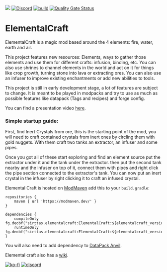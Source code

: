 [![](http://cf.way2muchnoise.eu/395158.svg)](https://www.curseforge.com/minecraft/mc-mods/elemental-craft)
[![Discord](https://img.shields.io/discord/726853121816526878.svg?label=&logo=discord&logoColor=ffffff&color=7389D8&labelColor=6A7EC2)](https://discord.gg/BFfAmJP)
[![build](https://github.com/Sirttas/ElementalCraft/actions/workflows/build.yml/badge.svg)](https://github.com/Sirttas/ElementalCraft/actions)
[![Quality Gate Status](https://sonarcloud.io/api/project_badges/measure?project=Sirttas_ElementalCraft&metric=alert_status)](https://sonarcloud.io/dashboard?id=Sirttas_ElementalCraft)

# ElementalCraft

ElementalCraft is a magic mod based around the 4 elements: fire, water, earth and air.

This project features new resources: Elements, ways to gather those elements and use them for different crafts: infusion, binding, etc. You can also use shrines to channel elements in the world and act on it for things like crop growth, turning stone into lava or extracting ores. You can also use an infuser to improve existing enchantments or add new abilities to tools.

This project is still in early development stage, a lot of features are subject to change. It is meant to be played in modpacks and try to use as much as possible features like datapack (Tags and recipes) and forge config.

You can find a presentation video [here](https://www.reddit.com/r/feedthebeast/comments/in2ask/elemental_craft_first_release_forge_1152_and_1162/).

### Simple startup guide:
First, find Inert Crystals from ore, this is the starting point of the mod, you will need to craft contained crystals from inert ones by circling them with gold nuggets. With them craft two tanks an extractor, an infuser and some pipes.

Once you got all of these start exploring and find an element source put the extractor under it and the tank under the extractor. then put the second tank nearby and the infuser on top of it, connect them with pipes and right click the pipe section connected to the extractor's tank. You can now put an inert crystal in the infuser by right clicking it to craft an infused crystal.

Elemental Craft is hosted on [ModMaven](https://modmaven.dev/) add this to your `build.gradle`:
```grouvy
repositories {
    maven { url 'https://modmaven.dev/' }
}

dependencies {
    compileOnly fg.deobf("sirttas.elementalcraft:ElementalCraft:${elementalcraft_version}:api")
    runtimeOnly fg.deobf("sirttas.elementalcraft:ElementalCraft:${elementalcraft_version}")
}
```
You will also need to add dependency to [DataPack Anvil](https://github.com/Sirttas/DataPack-Anvil).

Elemental craft also has a [wiki](http://wiki.elementalcraft.org/).

[![ko-fi](https://ko-fi.com/img/githubbutton_sm.svg)](https://ko-fi.com/X8X8CLYPH)
[![discord](https://i.imgur.com/mANW7ms.png "discord")](https://discord.gg/BFfAmJP "")
